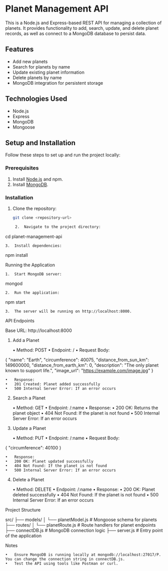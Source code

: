 # Planet Management API

This is a Node.js and Express-based REST API for managing a collection of planets. It provides functionality to add, search, update, and delete planet records, as well as connect to a MongoDB database to persist data.

## Features

- Add new planets
- Search for planets by name
- Update existing planet information
- Delete planets by name
- MongoDB integration for persistent storage

## Technologies Used

- Node.js
- Express
- MongoDB
- Mongoose

## Setup and Installation

Follow these steps to set up and run the project locally:

### Prerequisites

1. Install [Node.js](https://nodejs.org/) and npm.
2. Install [MongoDB](https://www.mongodb.com/try/download/community).

### Installation

1. Clone the repository:
   ```bash
   git clone <repository-url>

	2.	Navigate to the project directory:

cd planet-management-api


	3.	Install dependencies:

npm install



Running the Application

	1.	Start MongoDB server:

mongod


	2.	Run the application:

npm start


	3.	The server will be running on http://localhost:8000.

API Endpoints

Base URL: http://localhost:8000

1. Add a Planet

	•	Method: POST
	•	Endpoint: /
	•	Request Body:

{
  "name": "Earth",
  "circumference": 40075,
  "distance_from_sun_km": 149600000,
  "distance_from_earth_km": 0,
  "description": "The only planet known to support life.",
  "image_url": "https://example.com/image.jpg"
}


	•	Response:
	•	201 Created: Planet added successfully
	•	500 Internal Server Error: If an error occurs

2. Search a Planet

	•	Method: GET
	•	Endpoint: /:name
	•	Response:
	•	200 OK: Returns the planet object
	•	404 Not Found: If the planet is not found
	•	500 Internal Server Error: If an error occurs

3. Update a Planet

	•	Method: PUT
	•	Endpoint: /:name
	•	Request Body:

{
  "circumference": 40100
}


	•	Response:
	•	200 OK: Planet updated successfully
	•	404 Not Found: If the planet is not found
	•	500 Internal Server Error: If an error occurs

4. Delete a Planet

	•	Method: DELETE
	•	Endpoint: /:name
	•	Response:
	•	200 OK: Planet deleted successfully
	•	404 Not Found: If the planet is not found
	•	500 Internal Server Error: If an error occurs

Project Structure

src/
├── models/
│   └── planetModel.js        # Mongoose schema for planets
├── routes/
│   └── planetRoute.js        # Route handlers for planet endpoints
├── connectDB.js              # MongoDB connection logic
├── server.js                 # Entry point of the application

Notes

	•	Ensure MongoDB is running locally at mongodb://localhost:27017/P. You can change the connection string in connectDB.js.
	•	Test the API using tools like Postman or curl.
